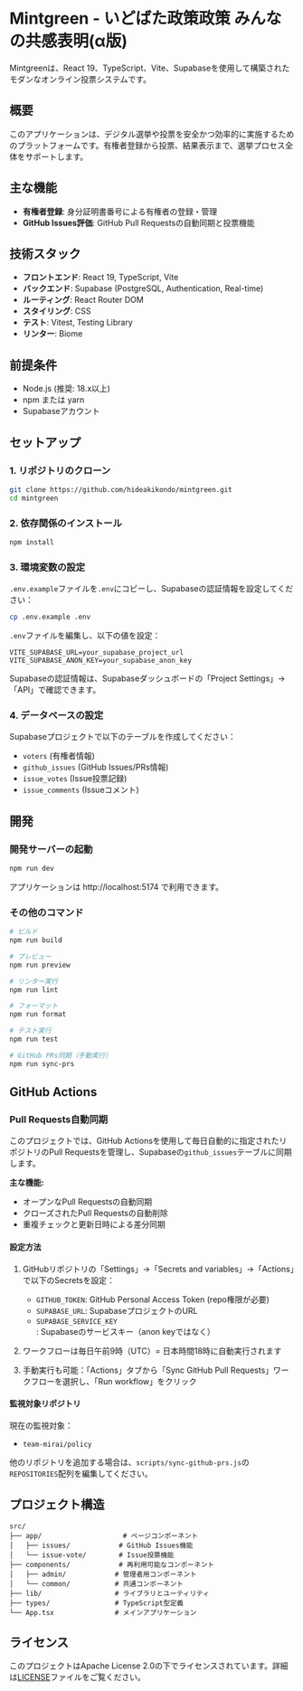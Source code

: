 # Mintgreen - いどばた政策政策 みんなの共感表明(α版)

Mintgreenは、React 19、TypeScript、Vite、Supabaseを使用して構築されたモダンなオンライン投票システムです。

## 概要

このアプリケーションは、デジタル選挙や投票を安全かつ効率的に実施するためのプラットフォームです。有権者登録から投票、結果表示まで、選挙プロセス全体をサポートします。

## 主な機能

- **有権者登録**: 身分証明書番号による有権者の登録・管理
- **GitHub Issues評価**: GitHub Pull Requestsの自動同期と投票機能

## 技術スタック

- **フロントエンド**: React 19, TypeScript, Vite
- **バックエンド**: Supabase (PostgreSQL, Authentication, Real-time)
- **ルーティング**: React Router DOM
- **スタイリング**: CSS
- **テスト**: Vitest, Testing Library
- **リンター**: Biome

## 前提条件

- Node.js (推奨: 18.x以上)
- npm または yarn
- Supabaseアカウント

## セットアップ

### 1. リポジトリのクローン

```bash
git clone https://github.com/hideakikondo/mintgreen.git
cd mintgreen
```

### 2. 依存関係のインストール

```bash
npm install
```

### 3. 環境変数の設定

`.env.example`ファイルを`.env`にコピーし、Supabaseの認証情報を設定してください：

```bash
cp .env.example .env
```

`.env`ファイルを編集し、以下の値を設定：

```
VITE_SUPABASE_URL=your_supabase_project_url
VITE_SUPABASE_ANON_KEY=your_supabase_anon_key
```

Supabaseの認証情報は、Supabaseダッシュボードの「Project Settings」→「API」で確認できます。

### 4. データベースの設定

Supabaseプロジェクトで以下のテーブルを作成してください：
- `voters` (有権者情報)
- `github_issues` (GitHub Issues/PRs情報)
- `issue_votes` (Issue投票記録)
- `issue_comments` (Issueコメント)

## 開発

### 開発サーバーの起動

```bash
npm run dev
```

アプリケーションは http://localhost:5174 で利用できます。

### その他のコマンド

```bash
# ビルド
npm run build

# プレビュー
npm run preview

# リンター実行
npm run lint

# フォーマット
npm run format

# テスト実行
npm run test

# GitHub PRs同期（手動実行）
npm run sync-prs
```

## GitHub Actions

### Pull Requests自動同期

このプロジェクトでは、GitHub Actionsを使用して毎日自動的に指定されたリポジトリのPull Requestsを管理し、Supabaseの`github_issues`テーブルに同期します。

**主な機能:**
- オープンなPull Requestsの自動同期
- クローズされたPull Requestsの自動削除
- 重複チェックと更新日時による差分同期

#### 設定方法

1. GitHubリポジトリの「Settings」→「Secrets and variables」→「Actions」で以下のSecretsを設定：
   - `GITHUB_TOKEN`: GitHub Personal Access Token (repo権限が必要)
   - `SUPABASE_URL`: SupabaseプロジェクトのURL
   - `SUPABASE_SERVICE_KEY`: Supabaseのサービスキー（anon keyではなく）

2. ワークフローは毎日午前9時（UTC）= 日本時間18時に自動実行されます

3. 手動実行も可能：「Actions」タブから「Sync GitHub Pull Requests」ワークフローを選択し、「Run workflow」をクリック

#### 監視対象リポジトリ

現在の監視対象：
- `team-mirai/policy`

他のリポジトリを追加する場合は、`scripts/sync-github-prs.js`の`REPOSITORIES`配列を編集してください。

## プロジェクト構造

```
src/
├── app/                    # ページコンポーネント
│   ├── issues/            # GitHub Issues機能
│   └── issue-vote/        # Issue投票機能
├── components/            # 再利用可能なコンポーネント
│   ├── admin/            # 管理者用コンポーネント
│   └── common/           # 共通コンポーネント
├── lib/                  # ライブラリとユーティリティ
├── types/                # TypeScript型定義
└── App.tsx               # メインアプリケーション
```

## ライセンス

このプロジェクトはApache License 2.0の下でライセンスされています。詳細は[LICENSE](LICENSE)ファイルをご覧ください。

